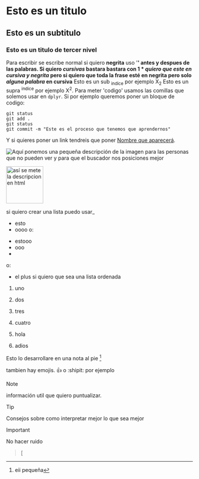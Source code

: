 # Esto es un titulo
## Esto es un subtitulo
### Esto es un titulo de tercer nivel

Para escribir se escribe normal si quiero **negrita** uso '**' antes y despues de las palabras. Si quiero *cursivas* bastara bastara con 1 *
***quiero que este en cursiva y negrita*** pero si quiero que toda la frase esté en negrita pero solo _alguna palabra_ en cursiva**
Esto es un sub <sub>indice</sub> por ejemplo X<sub>2</sub>
Esto es un supra <sup>indice</sup> por ejemplo X<sup>2</sup>.
Para meter 'codigo' usamos las comillas que solemos usar en `dplyr`. Si por ejemplo queremos poner un bloque de codigo:
```
git status
git add .
git status
git commit -m "Este es el proceso que tenemos que aprendernos"
```

Y si quieres poner un link tendreis que poner [Nombre que aparecerá](https://leonardo.ai/faq/).

![Aquí ponemos una pequeña descripción de la imagen para las personas que no pueden ver y para que el buscador nos posiciones mejor](https://encrypted-tbn0.gstatic.com/images?q=tbn:ANd9GcQrA-9pj2Hm-n1HSAD6G0xPWBS9UTxjxBgc8A&usqp=CAU)

<img src="https://encrypted-tbn0.gstatic.com/images?q=tbn:ANd9GcQrA-9pj2Hm-n1HSAD6G0xPWBS9UTxjxBgc8A&usqp=CAU" alt = "así se mete la descripcion en html" width="100" height = "100">

si quiero crear una lista puedo usar_
- esto
- oooo
o:
* estooo
* ooo
*
o:
+ el plus
si quiero que sea una lista ordenada
1. uno
2. dos
3. tres
4. cuatro

121. hola
122. adios

Esto lo desarrollare en una nota al pie [^1]
[^1]: eii pequeña

tambien hay emojis. :+1: o :shipit: por ejemplo

> [!NOTE]
> información util que quiero puntualizar.

>[!TIP]
>Consejos sobre como interpretar mejor lo que sea mejor

>[!IMPORTANT]
>No hacer ruido

>[
